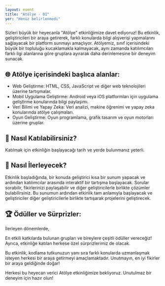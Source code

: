 ```yaml
---
layout: event
title: "Atölye - 01"
yer: "Henüz belirlenmedi"
---
```


Sizleri büyük bir heyecanla "Atölye" etkinliğimize davet ediyoruz! Bu etkinlik, geliştiricileri bir araya getirerek, farklı konularda bilgi alışverişi yapmalarını sağlayacak bir platform sunmayı amaçlıyor. Atölyemiz, sınıf içerisindeki büyük bir topluluğu kucaklamakla kalmayacak, aynı zamanda katılımcıları farklı ilgi alanlarına göre gruplara ayırarak daha derinlemesine bir deneyim sunacak. 

## 🌐 Atölye içerisindeki başlıca alanlar:

- Web Geliştirme: HTML, CSS, JavaScript ve diğer web teknolojileri üzerine tartışmalar.
- Mobil Uygulama Geliştirme: Android veya iOS platformları için uygulama geliştirme konularında bilgi paylaşımı.
- Veri Bilimi ve Yapay Zeka: Veri analizi, makine öğrenimi ve yapay zeka konularında atölye çalışmaları.
- Oyun Geliştirme: Oyun programlama, grafik tasarım ve oyun motorları üzerine gruplar.

## 🤝 Nasıl Katılabilirsiniz?

Katılmak için etkinliğin başlayacağı tarih ve yerde bulunmanız yeterli.

## 🎤 Nasıl İlerleyecek?

Etkinlik başladığında, bir konuda geliştirici kısa bir sunum yapacak ve ardından katılımcılar arasında interaktif bir tartışma başlayacak. Sorular sorabilir, fikirlerinizi paylaşabilir ve diğer geliştiricilerle birlikte çözümler bulabilirsiniz. Bu sunumun ardından etkinlik tam anlamıyla başlayacak ve geliştiriciler diğer geliştiricilerle birlikte tartışarak projelerini geliştirecek.

## 🏆 Ödüller ve Sürprizler:

İlerleyen dönemlerde,

En etkili katkılarda bulunan grupları ve bireylere çeşitli ödüller vereceğiz! Ayrıca, etkinliğe katılan herkese özel sürprizlerimiz de olacak.

Bu etkinlik, kodlama tutkunuzun yanı sıra farklı konularda uzmanlaşmak isteyen herkesi bir araya getirmeyi amaçlamaktadır. Unutmayın, en iyi fikirler bir araya geldiğinde doğar!

Herkesi bu heyecan verici Atölye etkinliğimize bekliyoruz. Unutulmaz bir deneyim için hazır olun!
